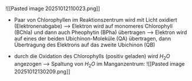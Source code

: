 ![[Pasted image 20251012110023.png]]
- Paar von Chlorophyllen im Reaktionszentrum wird mit Licht oxidiert (Elektronenabgabe) --> Elektron wird auf monomeres Chlorophyll (BChla) und dann auch Pheophytin (BPha) übertragen --> Elektron wird auf eines der beiden Ubichinon-Moleküle (QA) übertragen, dann Übertragung des Elektrons auf  das zweite Ubichinon (QB)

- durch die Oxidation des Chlorophylls (positiv geladen) wird $H_2O$ angezogen --> Spaltung von $H_2O$ im Manganzentrum:
![[Pasted image 20251012130209.png]]
